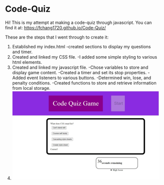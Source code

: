 # Code-Quiz

Hi! This is my attempt at making a code-quiz through javascript. You can find it at:
https://fchang1720.github.io/Code-Quiz/

These are the steps that I went through to create it:

1) Established my index.html
    -created sections to display my questions and timer.
2) Created and linked my CSS file.
    -I added some simple styling to various html
    elements.
3) Created and linked my javascript file. 
    -Chose variables to store and display game content.
    -Created a timer and set its stop properties.
    -Added event listeners to various buttons.
    -Determined win, lose, and penalty conditions.
    -Created functions to store and retrieve information from local storage.
4) ![Here is a screenshot of my quiz in action](./assets/Code-Quiz-Screenshot.jpg)

